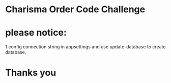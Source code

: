# Charisma Order Code Challenge

# please notice:
1.config connection string in appsettings and use update-database to create database.

# Thanks you
